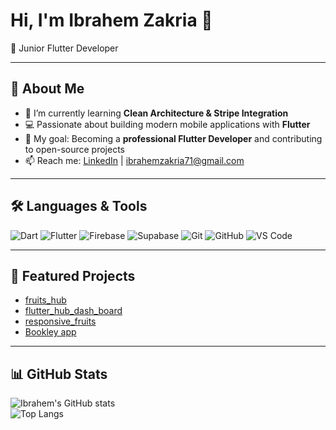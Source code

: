 # Hi, I'm Ibrahem Zakria 👋  
🚀 Junior Flutter Developer 

---

## 💼 About Me
- 🌱 I’m currently learning **Clean Architecture & Stripe Integration**  
- 💻 Passionate about building modern mobile applications with **Flutter**  
- 🎯 My goal: Becoming a **professional Flutter Developer** and contributing to open-source projects  
- 📫 Reach me: [LinkedIn](https://www.linkedin.com/in/ibrahem-zakria-66b554281/) | ibrahemzakria71@gmail.com  

---

## 🛠️ Languages & Tools
![Dart](https://img.shields.io/badge/-Dart-0175C2?logo=dart&logoColor=white&style=flat)
![Flutter](https://img.shields.io/badge/-Flutter-02569B?logo=flutter&logoColor=white&style=flat)
![Firebase](https://img.shields.io/badge/-Firebase-FFCA28?logo=firebase&logoColor=black&style=flat)
![Supabase](https://img.shields.io/badge/-Supabase-3ECF8E?logo=supabase&logoColor=white&style=flat)
![Git](https://img.shields.io/badge/-Git-F05032?logo=git&logoColor=white&style=flat)
![GitHub](https://img.shields.io/badge/-GitHub-181717?logo=github&logoColor=white&style=flat)
![VS Code](https://img.shields.io/badge/-VSCode-007ACC?logo=visual-studio-code&logoColor=white&style=flat)

---

## 🚀 Featured Projects
- [fruits_hub](https://github.com/IbrahemZakria/fruits_hub)  
- [flutter_hub_dash_board](https://github.com/IbrahemZakria/flutter_hub_dash_board)
- [responsive_fruits](https://github.com/IbrahemZakria/responsive_fruits)
- [Bookley app](https://github.com/IbrahemZakria/BOOK)

---

## 📊 GitHub Stats
![Ibrahem's GitHub stats](https://github-readme-stats.vercel.app/api?username=IbrahemZakria&show_icons=true&theme=tokyonight)  
![Top Langs](https://github-readme-stats.vercel.app/api/top-langs/?username=IbrahemZakria&layout=compact&theme=tokyonight)
